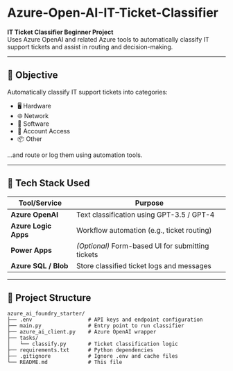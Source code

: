 # Azure-Open-AI-IT-Ticket-Classifier

**IT Ticket Classifier Beginner Project**  
Uses Azure OpenAI and related Azure tools to automatically classify IT support tickets and assist in routing and decision-making.

---

## 🎯 Objective

Automatically classify IT support tickets into categories:

- 🖥️ Hardware  
- 🌐 Network  
- 💾 Software  
- 🔐 Account Access  
- 📦 Other  

...and route or log them using automation tools.

---

## 🧱 Tech Stack Used

| Tool/Service          | Purpose                                               |
|-----------------------|-------------------------------------------------------|
| **Azure OpenAI**      | Text classification using GPT-3.5 / GPT-4             |
| **Azure Logic Apps**  | Workflow automation (e.g., ticket routing)            |
| **Power Apps**        | *(Optional)* Form-based UI for submitting tickets     |
| **Azure SQL / Blob**  | Store classified ticket logs and messages             |

---

## 📂 Project Structure

```plaintext
azure_ai_foundry_starter/
├── .env                  # API keys and endpoint configuration
├── main.py               # Entry point to run classifier
├── azure_ai_client.py    # Azure OpenAI wrapper
├── tasks/
│   └── classify.py       # Ticket classification logic
├── requirements.txt      # Python dependencies
├── .gitignore            # Ignore .env and cache files
└── README.md             # This file
